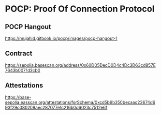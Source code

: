# POCP: Proof Of Connection Protocol

## POCP Hangout

https://mujahid.gitbook.io/pocp/images/pocp-hangout-1

## Contract

https://sepolia.basescan.org/address/0x60D05DecD0D4c4Dc3D63cd857E7643b0071d3cb0

## Attestations

https://base-sepolia.easscan.org/attestations/forSchema/0xcd5b9b350becaac23674d693f29c080208aec287077e1c216b0d6023c7512e6f
